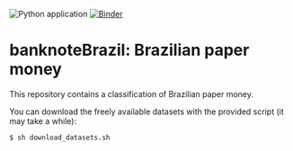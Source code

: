 ![Python application](https://github.com/joaofracasso/banknoteBrazil/workflows/Python%20application/badge.svg)
[![Binder](https://mybinder.org/badge_logo.svg)](https://mybinder.org/v2/gh/joaofracasso/banknoteBrazil/master)
# banknoteBrazil: Brazilian paper money
This repository contains a classification of Brazilian paper money.


You can download the freely available datasets with the provided script (it may take a while):

```bash
$ sh download_datasets.sh
```

